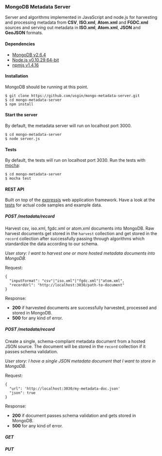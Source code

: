 ### MongoDB Metadata Server

Server and algorithms implemented in JavaScript and node.js for harvesting and 
processing metadata from **CSV**, **ISO.xml**, **Atom.xml** and **FGDC.xml** 
sources and serving out metadata in **ISO.xml**, **Atom.xml**, **JSON** and 
**GeoJSON** formats.

#### Dependencies
* [MongoDB v2.6.4](http://www.mongodb.org/)
* [Node.js v0.10.29 64-bit](http://nodejs.org/)
* [npmjs v1.4.16](https://www.npmjs.org/)

#### Installation
MongoDB should be running at this point.
```
$ git clone https://github.com/usgin/mongo-metadata-server.git
$ cd mongo-metadata-server
$ npm install
```

#### Start the server
By default, the metadata server will run on localhost port 3000.
```
$ cd mongo-metadata-server
$ node server.js
```

#### Tests
By default, the tests will run on localhost port 3030.  Run the tests with 
[mocha](https://visionmedia.github.io/mocha/):
```
$ cd mongo-metadata-server
$ mocha test
```

#### REST API
Built on top of the [expressjs](http://expressjs.com/) web application 
framework.  Have a look at the 
[tests](https://github.com/usgin/mongo-metadata-server/tree/master/test) for 
actual code samples and example data.

##### POST /metadata/record
Harvest csv, iso.xml, fgdc.xml or atom.xml documents into MongoDB.  Raw harvest
documents get stored in the `harvest` collection and get stored in the `record`
collection after successfully passing through algorithms which standardize the 
data according to our schema.

*User story: I want to harvest one or more hosted metadata documents into 
MongoDB.*

Request:
```
{
  "inputFormat": "csv"|"iso.xml"|"fgdc.xml"|"atom.xml",
  "recordUrl": "http://localhost:3030/path-to-document"
}
```
Response:
* **200** if harvested documents are successfully harvested, processed and 
stored in MongoDB.
* **500** for any kind of error.

##### POST /metadata/record
Create a single, schema-compliant metadata document from a hosted JSON source.
The document will be stored in the `record` collection if it passes schema
validation.

*User story: I have a single JSON metadata document that I want to store in 
MongoDB.*

Request:
```
{
  "url": 'http://localhost:3030/my-metadata-doc.json'
  "json": true
}
```
Response:
* **200** if document passes schema validation and gets stored in MongoDB.
* **500** for any kind of error.

##### GET

##### PUT